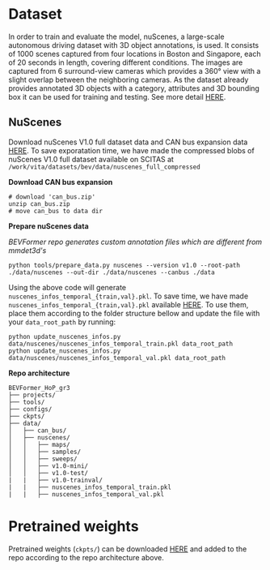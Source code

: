 
# Dataset
In order to train and evaluate the model,
nuScenes, a large-scale autonomous driving dataset
with 3D object annotations, is used. It consists
of 1000 scenes captured from four locations in
Boston and Singapore, each of 20 seconds in length,
covering different conditions. The images are captured from 6 surround-view cameras which provides
a 360° view with a slight overlap between the neighboring cameras. As the dataset already provides
annotated 3D objects with a category, attributes
and 3D bounding box it can be used for training
and testing. See more detail [HERE](https://www.nuscenes.org/nuscenes).

## NuScenes
Download nuScenes V1.0 full dataset data and CAN bus expansion data [HERE](https://www.nuscenes.org/download).
To save exporatation time, we have made the compressed blobs of nuScenes V1.0 full dataset available on SCITAS at `/work/vita/datasets/bev/data/nuscenes_full_compressed` 


**Download CAN bus expansion**
```
# download 'can_bus.zip'
unzip can_bus.zip 
# move can_bus to data dir
```

**Prepare nuScenes data**

*BEVFormer repo generates custom annotation files which are different from mmdet3d's*

```
python tools/prepare_data.py nuscenes --version v1.0 --root-path ./data/nuscenes --out-dir ./data/nuscenes --canbus ./data
```

Using the above code will generate `nuscenes_infos_temporal_{train,val}.pkl`.
To save time, we have made `nuscenes_infos_temporal_{train,val}.pkl` available [HERE](https://drive.switch.ch/index.php/s/dvADSm42HRxoi0f). To use them, place them according to the folder structure bellow and update the file with your `data_root_path` by running:

```
python update_nuscenes_infos.py data/nuscenes/nuscenes_infos_temporal_train.pkl data_root_path
python update_nuscenes_infos.py data/nuscenes/nuscenes_infos_temporal_val.pkl data_root_path
```

**Repo architecture**
```
BEVFormer_HoP_gr3
├── projects/
├── tools/
├── configs/
├── ckpts/
├── data/
│   ├── can_bus/
│   ├── nuscenes/
│   │   ├── maps/
│   │   ├── samples/
│   │   ├── sweeps/
│   │   ├── v1.0-mini/
│   │   ├── v1.0-test/
|   |   ├── v1.0-trainval/
|   |   ├── nuscenes_infos_temporal_train.pkl
|   |   ├── nuscenes_infos_temporal_val.pkl
```

# Pretrained weights
Pretrained weights (`ckpts/`) can be downloaded [HERE](https://drive.switch.ch/index.php/s/dvADSm42HRxoi0f) and added to the repo according to the repo architecture above.